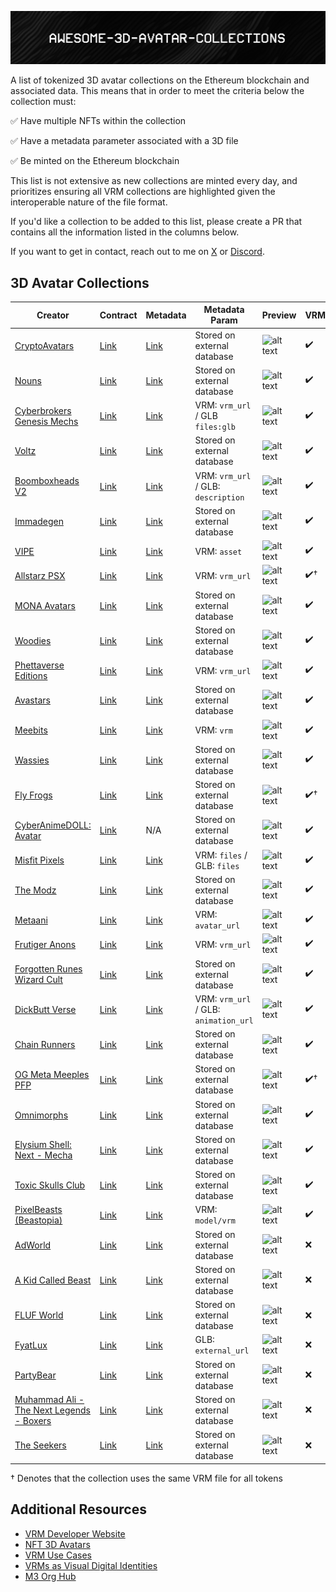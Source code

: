 ![alt text](https://raw.githubusercontent.com/itsmetamike/awesome-3D-avatar-collections/main/a3ac_banner.png)

A list of tokenized 3D avatar collections on the Ethereum blockchain and associated data. This means that in order to meet the criteria below the collection must:

✅ Have multiple NFTs within the collection 

✅ Have a metadata parameter associated with a 3D file

✅ Be minted on the Ethereum blockchain

This list is not extensive as new collections are minted every day, and prioritizes ensuring all VRM collections are highlighted given the interoperable nature of the file format. 

If you'd like a collection to be added to this list, please create a PR that contains all the information listed in the columns below.

If you want to get in contact, reach out to me on [X](https://twitter.com/itsmetamike) or [Discord](https://discord.gg/Eq697Thx).

## 3D Avatar Collections

| Creator | Contract | Metadata | Metadata Param | Preview | VRM |
| --- | --- | --- | --- | --- | --- |
| [CryptoAvatars](https://cryptoavatars.io/) | [Link](https://etherscan.io/address/0xbffd07cc4d32578fe3ccbf8bd0c5ffa8da3fc600) | [Link](https://api.cryptoavatars.io/v1/opensea/assets/1/0xc1def47cf1e15ee8c2a92f4e0e968372880d18d1/0) | Stored on external database | ![alt text](https://i.seadn.io/gcs/files/7b3d3f53bfcc1467b61eb1ec090a0d99.png?auto=format&dpr=1&h=100) | ✔️ |
| [Nouns](https://nouns.wtf/) | [Link](https://etherscan.io/address/0x9c8ff314c9bc7f6e59a9d9225fb22946427edc03) | [Link](https://nouns.wtf/explore) | Stored on external database | ![alt text](https://openseauserdata.com/files/90db31d05a96c1764d596ebe0d77cd6b.svg) | ✔️ |
| [Cyberbrokers Genesis Mechs](https://www.cyberbrokers.com/) | [Link](https://etherscan.io/address/0xb286ac8eff9f44e2c377c6770cad5fc78bff9ed6) | [Link](https://m.cyberbrokers.com/eth/mech/1) | VRM: `vrm_url` / GLB `files:glb` | ![alt text](https://i.seadn.io/gcs/files/a8c376defb3369bf32f7aed42f39c459.webp?auto=format&dpr=1&w=100) | ✔️ |
| [Voltz](https://voltz.me/en/) | [Link](https://etherscan.io/address/0xea377cfd0ceab570569d8d37a910071d9e9eb1d4) | [Link](https://voltz.me/en/voltz-vault) | Stored on external database | ![alt text](https://i.seadn.io/gcs/files/f16fce795f5ce1a5625fdc86a05cddc5.png?auto=format&dpr=1&w=100) | ✔️ |
| [Boomboxheads V2](https://gm3.github.io/boomboxheads-v2/) | [Link](https://etherscan.io/address/0xb67ff46dfde55ad2fe05881433e5687fd1000312) | [Link](https://ipfs.io/ipfs/bafybeigkxvps67dtm236jbso622r5qrb4pxqne2yn3jmtmsdjbuaffr5xy/20) | VRM: `vrm_url` / GLB: `description`  | ![alt text](https://i.seadn.io/gcs/files/519286ec399ec2f38fc8843b55e02a12.jpg?auto=format&dpr=1&w=100) | ✔️ |
| [Immadegen](https://www.immadegen.com/) | [Link](https://etherscan.io/address/0xdb55584e5104505a6b38776ee4dcba7dd6bb25fe) | [Link](https://void-explorer.netlify.app/void_metadata/726) | Stored on external database | ![alt text](https://i.seadn.io/gcs/files/cf8468a9ad6b7527b2092b95e0e3a497.jpg?auto=format&dpr=1&w=100) | ✔️ |
| [VIPE](https://vipe.io/) | [Link](https://etherscan.io/address/0x3999877754904d8542ad1845d368fa01a5e6e9a5) | [Link](https://ipfs.io/ipfs/QmdKaP8fAeV9ss4gtTJgJMk7mM5sFvVxs6PfefJfy53so9) | VRM: `asset` | ![alt text](https://i.seadn.io/gcs/files/0ab851320edac1281e4df18f8b3d570b.png?auto=format&dpr=1&w=100) | ✔️ |
| [Allstarz PSX](https://allstarz.world/) | [Link](https://etherscan.io/address/0x6120991c423f3566753d3c6c91a5b50d7d2461b4) | [Link](https://allstarz.world/api/metadata/886.json) | VRM: `vrm_url` | ![alt text](https://i.seadn.io/gcs/files/3748f6b19bb77f54c336bfad2f5fd3fa.gif?auto=format&dpr=1&w=100) | ✔️† |
| [MONA Avatars](https://monaverse.com/) | [Link](https://etherscan.io/address/0x773f02bbb852920099931f332089f3fadfbfa4b6) | [Link](https://ipfs.io/ipfs/bafkreifp76wypxjwzv2uprkqb4aaiuan4avlva3dyxxqiq5sofxdprmckm) | Stored on external database | ![alt text](https://res.cloudinary.com/mona-gallery/image/fetch/q_auto,f_auto/https://ipfs.mona.gallery/ipfs/QmNysmKZGkd8N52tufvrbJ4WnwBtomtQ469obdUPQBeVKU) | ✔️ |
| [Woodies](https://woodiesofficial.com/) | [Link](https://etherscan.io/address/0x134460d32fc66a6d84487c20dcd9fdcf92316017) | [Link](https://ipfs.io/ipfs/QmRWhj1Gnv2LLJiLpCMGbdi3PPe9VTp5VHzsTpmSg4iCRy/3348) | Stored on external database | ![alt text](https://i.seadn.io/gae/U9ttcBub9dBTRilJq6MMX86NwBN8PXxe3jIbTtuffRaOrRuJm500pOkk7Vc5TR6dyhailC1e6Vsa2cNnVwcrhfaa2Pvo0cxbedWVIQ?auto=format&dpr=1&w=100) | ✔️ |
| [Phettaverse Editions](https://emotionull.art/) | [Link](https://etherscan.io/address/0x41eb9dd376c9a3f1c02e5f3f89f22ad6ae970d51) | [Link](https://r2bmscw2ynzlpao5vnnalb5c5gfeu72jfecj23gbupjsxuhvzpjq.arweave.net/joLJCtrDcreB3ataBYei6YpKf0kpBJ1swaPTK9D1y9M) | VRM: `vrm_url` | ![alt text](https://i.seadn.io/gcs/files/fff5afa26bd2339ec8e820eac8def192.png?auto=format&dpr=1&w=100) | ✔️ |
| [Avastars](https://avastars.io/) | [Link](https://etherscan.io/address/0xf3e778f839934fc819cfa1040aabacecba01e049) | [Link](https://avastars.io/metadata/10574) | Stored on external database | ![alt text](https://i.seadn.io/gcs/files/55c760e974bf98e640d6f99ce94ec720.png?auto=format&dpr=1&w=100) | ✔️ |
| [Meebits](https://meebits.app/) | [Link](https://etherscan.io/address/0x7bd29408f11d2bfc23c34f18275bbf23bb716bc7) | [Link](https://meebits.app/meebit/17438) | VRM: `vrm` | ![alt text](https://i.seadn.io/gcs/files/4f0764e5cfd0cdc995572e7c4fbc65c8.png?auto=format&dpr=1&w=100) | ✔️ |
| [Wassies](https://loomlock.com/) | [Link](https://etherscan.io/address/0x1d20a51f088492a0f1c57f047a9e30c9ab5c07ea) | [Link](https://fruuydfac2a4b4v5rip3ovqv5gg2sbaqgcgwnbnztlbt7xed7ela.arweave.net/LGlMDKAWgcDyvYoft1YV6Y2pBBAwjWaFuZrDP9yD-RY/4050.json/) | Stored on external database | ![alt text](https://i.seadn.io/gae/VdI1KeVsSLsy1MW4kuzQfRO80CSDFoy9hPd_-d4tGRVSBRrLfD5jiys1a4A6pFKUHC1UREwbOEY7Uk8oerBGCwU5qZmr4NGWJ5UNDnQ?auto=format&dpr=1&w=100) | ✔️ |
| [Fly Frogs](https://flyfrogs.xyz/) | [Link](https://etherscan.io/address/0x31d4da52c12542ac3d6aadba5ed26a3a563a86dc) | [Link](https://ipfs.io/ipfs/QmRdNB3Q6Q5gVWnduBmxNZb4p9zKFmM3Qx3tohBb8B2KRK/0) | Stored on external database | ![alt text](https://i.seadn.io/gcs/files/ad221e234217299f240fe56f45725ba6.png?auto=format&dpr=1&w=100) | ✔️† |
| [CyberAnimeDOLL: Avatar](https://daichi-shinpo.com/) | [Link](https://etherscan.io/address/0x495f947276749ce646f68ac8c248420045cb7b5e) | N/A | Stored on external database | ![alt text](https://i.seadn.io/gcs/files/eefd30f464fa25977babf31ce94d927e.png?auto=format&dpr=1&w=100) | ✔️ |
| [Misfit Pixels](https://misfitpixels.xyz/) | [Link](https://etherscan.io/address/0x618951345638caa062259cdbed445d4fb661b774) | [Link](https://ipfs.io/ipfs/QmarCNTJJYahzZKFjFfZVcpLAhMNV5VwWN8bsqiKsCVAc7/9) | VRM: `files` / GLB: `files` | ![alt text](https://i.seadn.io/gcs/files/41fbb76496fa12b79e62c92f3a7772c8.png?auto=format&dpr=1&w=100) | ✔️ |
| [The Modz](https://themodz.io/) | [Link](https://etherscan.io/address/0x50e712b3a260d7639179e8277836253461418f23) | [Link](https://cdn.themodz.studio/kids/metadata/3200) | Stored on external database | ![alt text](https://cdn.themodz.studio/kids/images/3200.jpg) | ✔️ |
| [Metaani](https://conata.world/metaani/gen) | [Link](https://etherscan.io/address/0xa467ab9447afa5db0c70325348d810d2058dde18) | [Link](https://ipfs.io/ipfs/QmTiW6V5AG3tVJuewTV2NX1yqFJzLb28MpS7ctTHnPzKXT/2051) | VRM: `avatar_url` | ![alt text](https://ipfs.io/ipfs/Qmc3nWMtL2uNFDLTfFS1AK8vChuZhgYPwW5hiSZ69Ur8mR) | ✔️ |
| [Frutiger Anons](https://www.scatter.art/frutiger-anons) | [Link](https://etherscan.io/address/0xbfD4F75A3C09c26e6CE9e67a257F6FBCe9F63088) | [Link](https://d1kgk9u8ytew77.cloudfront.net/ipfs/QmT64bM8LTCwtNGmj5mrh7V9oHmzKwwVyygTD1mjNqaGGX/4) | VRM: `vrm_url` | ![alt text](https://ipfs.io/ipfs/QmSFGKuCsZEPzEEuPUGHyuc1YMsqi4jJdgKkDhyxgu1AHS/4.gif) | ✔️ |
| [Forgotten Runes Wizard Cult](http://forgottenrunes.com/) | [Link](https://etherscan.io/address/0x521f9c7505005cfa19a8e5786a9c3c9c9f5e6f42) | [Link](https://portal.forgottenrunes.com/api/wizards/data/7362) | Stored on external database | ![alt text](https://i.seadn.io/gcs/files/4fbcc8ed97e90604e0d4d7e599ce6e15.png?auto=format&dpr=1&w=100) | ✔️ |
| [DickButt Verse](https://www.dickbuttverse.com/) | [Link](https://etherscan.io/address/0xd47d8672e45a7204057baaa3622a3fa276d651e3) | [Link](https://dickbuttverse.sfo3.digitaloceanspaces.com/json/4326.json) | VRM: `vrm_url` / GLB: `animation_url` | ![alt text](https://i.seadn.io/gcs/files/ca9d84679d6d81db5fd1ae34674d1dfb.png?auto=format&dpr=1&w=100) | ✔️ |
| [Chain Runners](http://chainrunners.xyz/) | [Link](https://etherscan.io/address/0x97597002980134bea46250aa0510c9b90d87a587) | [Link](https://api.chainrunners.xyz/tokens/metadata/7377?dna=88139304937318087132996501001466473218219287739283605434348817608818020113833) | Stored on external database | ![alt text](https://i.seadn.io/gcs/files/50d032791256ef03a9e8927e90c1a6d9.png?auto=format&dpr=1&w=100) | ✔️ |
| [OG Meta Meeples PFP](http://www.lucii.io/) | [Link](https://etherscan.io/address/0x1459c170e940e52628d9917c85772f7e897e7c0c) | [Link](https://ipfs.io/ipfs/bafybeib6ii2hpiknnyyinrbywmulnjnznwxpwsubigneip54tzdus66xpi/117) | Stored on external database | ![alt text](https://i.seadn.io/gcs/files/7b6578427bf873b426306b688ea3fa59.png?auto=format&dpr=1&w=100) | ✔️† |
| [Omnimorphs](https://omnimorphs.com/) | [Link](https://etherscan.io/address/0xb5f3dee204ca76e913bb3129ba0312b9f0f31d82) | [Link](https://connect.omnimorphs.com/api/v1/external/omnimorphs/7622) | Stored on external database | ![alt text](https://i.seadn.io/gcs/files/e5a9cf7b759fe0185754e1ada8613a06.jpg?auto=format&dpr=1&w=100) | ✔️ |
| [Elysium Shell: Next - Mecha](http://www.elysiumshell.xyz/) | [Link](https://etherscan.io/address/0xfa37cfae8458a692511cd7ffcd9ac18a69af4274) | [Link](https://connect.omnimorphs.com/api/v1/external/omnimorphs/7622) | Stored on external database | ![alt text](https://i.seadn.io/gcs/files/a6fd1079f301d7f65655b3763eefe01a.png?auto=format&dpr=1&w=100) | ✔️ |
| [Toxic Skulls Club](https://www.toxicskullsclub.io/) | [Link](https://etherscan.io/address/0x5ca8dd7f8e1ee6d0c27a7be6d9f33ef403fbcdd8) | [Link](https://tsc.nftapi.art/meta/8167) | Stored on external database | ![alt text](https://i.seadn.io/s/raw/files/d5e8619b5fcde658598a5c39e51cdf06.png?auto=format&dpr=1&w=100) | ✔️ |
| [PixelBeasts (Beastopia)](https://www.pixelbeasts.co/) | [Link](https://etherscan.io/address/0xd539a3a5edb713e6587e559a9d007ffff92bd9ab) | [Link](https://www.pixelbeasts.xyz/token/3064) | VRM: `model/vrm` | ![alt text](https://i.seadn.io/gae/64Ia8IKP6H4Q50JSAuj9A_SYaL7VJHIjsLGyZfYAT97XpvuQRNtDqvBSJKiRkw7dOlYqYFgi0QXfHzS86_Is2IflEVDu3eOdDeYI?auto=format&dpr=1&w=1000) | ✔️ |
| [AdWorld](https://adworld.game/) | [Link](https://etherscan.io/address/0x62eb144fe92ddc1b10bcade03a0c09f6fbffbffb) | [Link](https://adworld.game/api/metadata/737) | Stored on external database | ![alt text](https://i.seadn.io/gcs/files/39d6aac884e41b6ba0197a76853a2f71.gif?auto=format&dpr=1&w=100) | ❌ |
| [A Kid Called Beast](https://www.akidcalledbeast.com/) | [Link](https://etherscan.io/address/0x77372a4cc66063575b05b44481f059be356964a4) | [Link](https://ipfs.io/ipfs/QmZoKpkRCzjaFqUASv5XU4FQkBfGdBnjdQpTBFNxcpBmu1/4781) | Stored on external database | ![alt text](https://openseauserdata.com/files/7aa912a6891378edad21118f46266875.png?auto=format&dpr=1&w=100) | ❌ |
| [FLUF World](https://fluf.world/) | [Link](https://etherscan.io/address/0xccc441ac31f02cd96c153db6fd5fe0a2f4e6a68d) | [Link](https://api.fluf.world/api/token/902) | Stored on external database | ![alt text](https://fluf-compressed.s3.eu-west-1.amazonaws.com/QmZWs1R4GEVDZC3G7WHTd2v9edjR93SfhzDvyvqQEuDZjd_432_432.png) | ❌ |
| [FyatLux](https://fyatlux.com/) | [Link](https://etherscan.io/address/0x14c4471a7f6dcac4f03a81ded6253eaceff15b3d) | [Link](https://matiria.mypinata.cloud/ipfs/QmaVDyTNNa4tQxqCpRpw6hp4uGV2o31N8jkDkUSeuhhdrc/4577) | GLB: `external_url` | ![alt text](https://i.seadn.io/gcs/files/4afaefed7224cf73eeb9b15bc5402752.jpg?auto=format&dpr=1&w=100) | ❌ |
| [PartyBear](https://partybear.xyz/) | [Link](https://etherscan.io/address/0x35471f47c3c0bc5fc75025b97a19ecdde00f78f8) | [Link](https://api.partybear.xyz/api/token/6094) | Stored on external database | ![alt text](https://partybears-compressed.s3.us-west-2.amazonaws.com/7581_432_432.png) | ❌ |
| [Muhammad Ali - The Next Legends - Boxers](https://thenextlegends.xyz/) | [Link](https://etherscan.io/address/0x6bca6de2dbdc4e0d41f7273011785ea16ba47182) | [Link](https://api-locker-room.thenextlegends.xyz/meta/0x8efa8f502e2ec6d698d540fee384a6e2e707e98b6169ae3e24d60c6ba3d55021) | Stored on external database | ![alt text](https://i.seadn.io/gcs/files/e5252e64566cde56aa4338189bf9ac06.jpg?auto=format&dpr=1&w=100) | ❌ |
| [The Seekers](https://seekers.xyz/) | [Link](https://etherscan.io/address/0xaaf03a65cbd8f01b512cd8d530a675b3963de255) | [Link](https://api.seekers.xyz/seeker/47072) | Stored on external database | ![alt text](https://nft.seekers.xyz/seekers/47072/still/47072_1080_bg.png) | ❌ |

† Denotes that the collection uses the same VRM file for all tokens


## Additional Resources

- [VRM Developer Website](https://vrm.dev/en/)
- [NFT 3D Avatars](https://hackmd.io/@XR/nftavatars)
- [VRM Use Cases](https://hackmd.io/krbRx-WYQMSvJQ4vzeRJ8g)
- [VRMs as Visual Digital Identities](https://www.youtube.com/watch?v=v4YhMcWeBuU)
- [M3 Org Hub](https://m3org.com/)